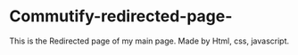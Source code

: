 # Commutify-redirected-page-
This is the Redirected page of my main page. Made by Html, css, javascript.
